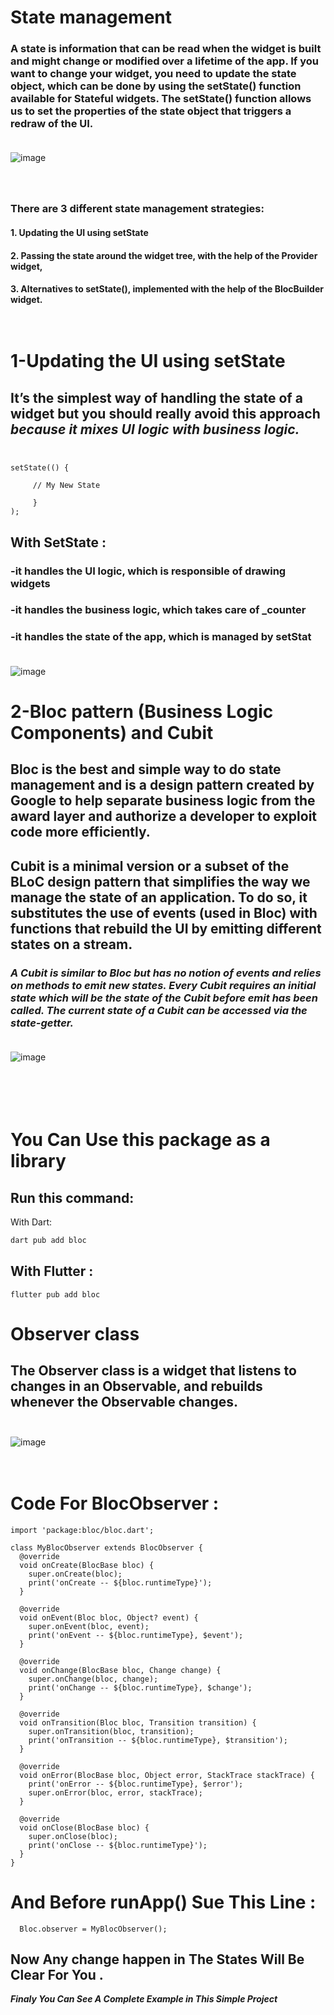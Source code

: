 # State management

### A state is information that can be read when the widget is built and might change or modified over a lifetime of the app. If you want to change your widget, you need to update the state object, which can be done by using the setState() function available for Stateful widgets. The setState() function allows us to set the properties of the state object that triggers a redraw of the UI.<br /><br />




![image](https://user-images.githubusercontent.com/86882938/220777749-494c23e5-4427-4bfe-8cbd-d4cef1ef0f43.png)

### <br /><br />There are 3 different state management strategies:
#### 1. Updating the UI using setState
#### 2. Passing the state around the widget tree, with the help of the Provider widget,
#### 3. Alternatives to setState(), implemented with the help of the BlocBuilder widget. <br /><br /><br />





# 1-Updating the UI using setState
## It’s the simplest way of handling the state of a widget but you should really avoid this approach <b><i>because it mixes UI logic with business logic.</i></b><br/><br/>

``` flutter 
setState(() {

     // My New State 
     
     }
);
```

## With SetState :
### -it handles the UI logic, which is responsible of drawing widgets
### -it handles the business logic, which takes care of _counter
### -it handles the state of the app, which is managed by setStat</br></br>


![image](https://user-images.githubusercontent.com/86882938/220786887-4baed22a-7474-4c88-bdcb-7b424248e5e6.png)


# 2-Bloc pattern (<b>Business Logic Components</b>) and Cubit
## <b>Bloc</b> is the best and simple way to do state management and is a design pattern created by Google to help separate business logic from the award layer and authorize a developer to exploit code more efficiently. </br>

## <b>Cubit</b> is a minimal version or a subset of the BLoC design pattern that simplifies the way we manage the state of an application. To do so, it substitutes the use of events (used in Bloc) with functions that rebuild the UI by emitting different states on a stream.

### <i>A Cubit is similar to Bloc but has no notion of events and relies on methods to emit new states. Every Cubit requires an initial state which will be the state of the Cubit before emit has been called. The current state of a Cubit can be accessed via the state-getter.</i></br></br>

![image](https://user-images.githubusercontent.com/86882938/220791355-48f0c1de-4c92-4d95-8bbe-8c2e469e9746.png)

# </br></br>You Can Use this package as a library 
## Run this command:

With Dart:
``` dart
dart pub add bloc
```

## With Flutter :
``` flutter 
flutter pub add bloc
```

# Observer class
##  The Observer class is a widget that listens to changes in an Observable, and rebuilds whenever the Observable changes.</br></br>

![image](https://user-images.githubusercontent.com/86882938/220792423-e65f4ed4-d184-463d-8fd2-019e6aa24214.png)

# </br><b>Code For BlocObserver :</b>
``` flutter
import 'package:bloc/bloc.dart';

class MyBlocObserver extends BlocObserver {
  @override
  void onCreate(BlocBase bloc) {
    super.onCreate(bloc);
    print('onCreate -- ${bloc.runtimeType}');
  }

  @override
  void onEvent(Bloc bloc, Object? event) {
    super.onEvent(bloc, event);
    print('onEvent -- ${bloc.runtimeType}, $event');
  }

  @override
  void onChange(BlocBase bloc, Change change) {
    super.onChange(bloc, change);
    print('onChange -- ${bloc.runtimeType}, $change');
  }

  @override
  void onTransition(Bloc bloc, Transition transition) {
    super.onTransition(bloc, transition);
    print('onTransition -- ${bloc.runtimeType}, $transition');
  }

  @override
  void onError(BlocBase bloc, Object error, StackTrace stackTrace) {
    print('onError -- ${bloc.runtimeType}, $error');
    super.onError(bloc, error, stackTrace);
  }

  @override
  void onClose(BlocBase bloc) {
    super.onClose(bloc);
    print('onClose -- ${bloc.runtimeType}');
  }
}
```

# And Before runApp() Sue This Line :

``` flutter 
  Bloc.observer = MyBlocObserver();

```

## Now Any change happen in The States Will Be Clear For You .


<i><b>Finaly You Can See A Complete Example in This Simple Project 